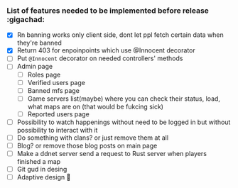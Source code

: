 ### List of features needed to be implemented before release :gigachad:

- [x] Rn banning works only client side, dont let ppl fetch certain data when they're banned
- [x] Return 403 for enpoinpoints which use @Innocent decorator
- [ ] Put `@Innocent` decorator on needed controllers' methods
- [ ] Admin page
    - [ ] Roles page
    - [ ] Verified users page
    - [ ] Banned mfs page
    - [ ] Game servers list(maybe) where you can check their status, load, what maps are on (that would be fukcing sick)
    - [ ] Reported users page
- [ ] Possibility to watch happenings without need to be logged in but without possibility to interact with it
- [ ] Do something with clans? or just remove them at all
- [ ] Blog? or remove those blog posts on main page
- [ ] Make a ddnet server send a request to Rust server when players finished a map
- [ ] Git gud in desing
- [ ] Adaptive design 🤮

